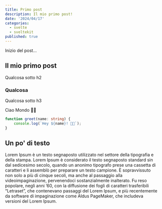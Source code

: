 ```yaml
---
title: Primo post
description: Il mio primo post!
date: '2024/04/17'
categories:
  - svelte
  - sveltekit
published: true
---
```


Inizio del post...

## Il mio primo post

Qualcosa sotto h2

### Qualcosa

Qualcosa sotto h3

Ciao Mondo 👋🏼

```ts
function greet(name: string) {
	console.log(`Hey ${name}! 👋🏼`);
}
```

## Un po' di testo

Lorem Ipsum è un testo segnaposto utilizzato nel settore della tipografia e della stampa. Lorem Ipsum è considerato il testo segnaposto standard sin dal sedicesimo secolo, quando un anonimo tipografo prese una cassetta di caratteri e li assemblò per preparare un testo campione. È sopravvissuto non solo a più di cinque secoli, ma anche al passaggio alla videoimpaginazione, pervenendoci sostanzialmente inalterato. Fu reso popolare, negli anni ’60, con la diffusione dei fogli di caratteri trasferibili “Letraset”, che contenevano passaggi del Lorem Ipsum, e più recentemente da software di impaginazione come Aldus PageMaker, che includeva versioni del Lorem Ipsum.
